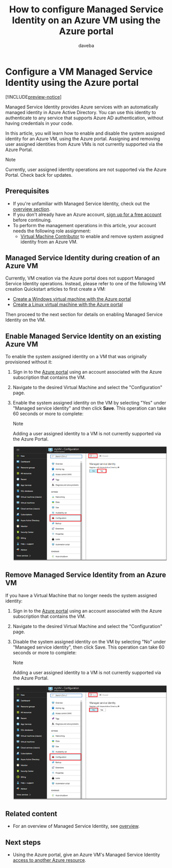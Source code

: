 ﻿---
title: How to configure Managed Service Identity on an Azure VM using the Azure portal
description: Step by step instructions for configuring a Managed Service Identity on an Azure VM using the Azure portal.
services: active-directory
documentationcenter: ''
author: daveba
manager: mtillman
editor: ''

ms.service: active-directory
ms.component: msi
ms.devlang: na
ms.topic: conceptual
ms.tgt_pltfrm: na
ms.workload: identity
ms.date: 09/19/2017
ms.author: daveba
---

# Configure a VM Managed Service Identity using the Azure portal

[!INCLUDE[preview-notice](../../../includes/active-directory-msi-preview-notice.md)]

Managed Service Identity provides Azure services with an automatically managed identity in Azure Active Directory. You can use this identity to authenticate to any service that supports Azure AD authentication, without having credentials in your code. 

In this article, you will learn how to enable and disable the system assigned identity for an Azure VM, using the Azure portal. Assigning and removing user assigned identities from Azure VMs is not currently supported via the Azure Portal.

> [!NOTE]
> Currently, user assigned identity operations are not supported via the Azure Portal. Check back for updates. 

## Prerequisites

- If you're unfamiliar with Managed Service Identity, check out the [overview section](overview.md).
- If you don't already have an Azure account, [sign up for a free account](https://azure.microsoft.com/free/) before continuing.
- To perform the management operations in this article, your account needs the following role assignment:
    - [Virtual Machine Contributor](/azure/role-based-access-control/built-in-roles#virtual-machine-contributor) to enable and remove system assigned identity from an Azure VM.

## Managed Service Identity during creation of an Azure VM

Currently, VM creation via the Azure portal does not support Managed Service Identity operations. Instead, please refer to one of the following VM creation Quickstart articles to first create a VM:

- [Create a Windows virtual machine with the Azure portal](../../virtual-machines/windows/quick-create-portal.md#create-virtual-machine)
- [Create a Linux virtual machine with the Azure portal](../../virtual-machines/linux/quick-create-portal.md#create-virtual-machine)  

Then proceed to the next section for details on enabling Managed Service Identity on the VM.

## Enable Managed Service Identity on an existing Azure VM

To enable the system assigned identity on a VM that was originally provisioned without it:

1. Sign in to the [Azure portal](https://portal.azure.com) using an account associated with the Azure subscription that contains the VM.

2. Navigate to the desired Virtual Machine and select the "Configuration" page.

3. Enable the system assigned identity on the VM by selecting "Yes" under "Managed service identity" and then click **Save**. This operation can take 60 seconds or more to complete:

   > [!NOTE]
   > Adding a user assigned identity to a VM is not currently supported via the Azure Portal.

   ![Configuration page screenshot](../managed-service-identity/media/msi-qs-configure-portal-windows-vm/create-windows-vm-portal-configuration-blade.png)  

## Remove Managed Service Identity from an Azure VM

If you have a Virtual Machine that no longer needs the system assigned identity:

1. Sign in to the [Azure portal](https://portal.azure.com) using an account associated with the Azure subscription that contains the VM. 

2. Navigate to the desired Virtual Machine and select the "Configuration" page.

3. Disable the system assigned identity on the VM by selecting "No" under "Managed service identity", then click Save. This operation can take 60 seconds or more to complete:

    > [!NOTE]
    > Adding a user assigned identity to a VM is not currently supported via the Azure Portal.

   ![Configuration page screenshot](../managed-service-identity/media/msi-qs-configure-portal-windows-vm/create-windows-vm-portal-configuration-blade-disable.png)  

## Related content

- For an overview of Managed Service Identity, see [overview](overview.md).

## Next steps

- Using the Azure portal, give an Azure VM's Managed Service Identity [access to another Azure resource](howto-assign-access-portal.md).

